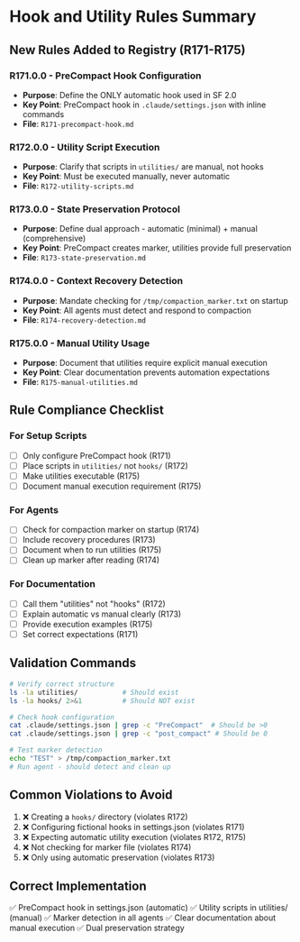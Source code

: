 # Hook and Utility Rules Summary

## New Rules Added to Registry (R171-R175)

### R171.0.0 - PreCompact Hook Configuration
- **Purpose**: Define the ONLY automatic hook used in SF 2.0
- **Key Point**: PreCompact hook in `.claude/settings.json` with inline commands
- **File**: `R171-precompact-hook.md`

### R172.0.0 - Utility Script Execution  
- **Purpose**: Clarify that scripts in `utilities/` are manual, not hooks
- **Key Point**: Must be executed manually, never automatic
- **File**: `R172-utility-scripts.md`

### R173.0.0 - State Preservation Protocol
- **Purpose**: Define dual approach - automatic (minimal) + manual (comprehensive)
- **Key Point**: PreCompact creates marker, utilities provide full preservation
- **File**: `R173-state-preservation.md`

### R174.0.0 - Context Recovery Detection
- **Purpose**: Mandate checking for `/tmp/compaction_marker.txt` on startup
- **Key Point**: All agents must detect and respond to compaction
- **File**: `R174-recovery-detection.md`

### R175.0.0 - Manual Utility Usage
- **Purpose**: Document that utilities require explicit manual execution
- **Key Point**: Clear documentation prevents automation expectations
- **File**: `R175-manual-utilities.md`

## Rule Compliance Checklist

### For Setup Scripts
- [ ] Only configure PreCompact hook (R171)
- [ ] Place scripts in `utilities/` not `hooks/` (R172)
- [ ] Make utilities executable (R175)
- [ ] Document manual execution requirement (R175)

### For Agents
- [ ] Check for compaction marker on startup (R174)
- [ ] Include recovery procedures (R173)
- [ ] Document when to run utilities (R175)
- [ ] Clean up marker after reading (R174)

### For Documentation
- [ ] Call them "utilities" not "hooks" (R172)
- [ ] Explain automatic vs manual clearly (R173)
- [ ] Provide execution examples (R175)
- [ ] Set correct expectations (R171)

## Validation Commands

```bash
# Verify correct structure
ls -la utilities/           # Should exist
ls -la hooks/ 2>&1          # Should NOT exist

# Check hook configuration
cat .claude/settings.json | grep -c "PreCompact"  # Should be >0
cat .claude/settings.json | grep -c "post_compact" # Should be 0

# Test marker detection
echo "TEST" > /tmp/compaction_marker.txt
# Run agent - should detect and clean up
```

## Common Violations to Avoid

1. ❌ Creating a `hooks/` directory (violates R172)
2. ❌ Configuring fictional hooks in settings.json (violates R171)
3. ❌ Expecting automatic utility execution (violates R172, R175)
4. ❌ Not checking for marker file (violates R174)
5. ❌ Only using automatic preservation (violates R173)

## Correct Implementation

✅ PreCompact hook in settings.json (automatic)
✅ Utility scripts in utilities/ (manual)
✅ Marker detection in all agents
✅ Clear documentation about manual execution
✅ Dual preservation strategy